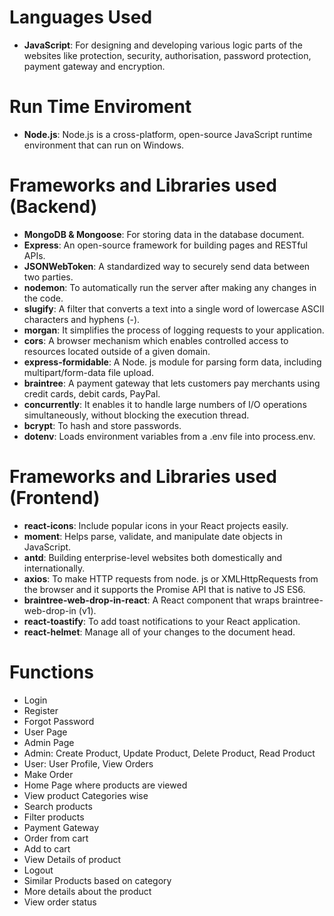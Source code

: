 # Languages Used
- **JavaScript**: For designing and developing various logic parts of the websites like protection, security, authorisation, password protection, payment gateway and encryption.

# Run Time Enviroment
- **Node.js**: Node.js is a cross-platform, open-source JavaScript runtime environment that can run on Windows.

# Frameworks and Libraries used (Backend)
- **MongoDB & Mongoose**: For storing data in the database document.
- **Express**: An open-source framework for building pages and RESTful APIs.
- **JSONWebToken**: A standardized way to securely send data between two parties.
- **nodemon**: To automatically run the server after making any changes in the code.
- **slugify**:  A filter that converts a text into a single word of lowercase ASCII characters and hyphens (-).
- **morgan**:  It simplifies the process of logging requests to your application.
- **cors**:  A browser mechanism which enables controlled access to resources located outside of a given domain.
- **express-formidable**: A Node. js module for parsing form data, including multipart/form-data file upload.
- **braintree**: A payment gateway that lets customers pay merchants using credit cards, debit cards, PayPal.
- **concurrently**: It enables it to handle large numbers of I/O operations simultaneously, without blocking the execution thread.
- **bcrypt**: To hash and store passwords.
- **dotenv**:  Loads environment variables from a .env file into process.env.

# Frameworks and Libraries used (Frontend)
- **react-icons**: Include popular icons in your React projects easily.
- **moment**: Helps parse, validate, and manipulate date objects in JavaScript.
- **antd**: Building enterprise-level websites both domestically and internationally.
- **axios**:  To make HTTP requests from node. js or XMLHttpRequests from the browser and it supports the Promise API that is native to JS ES6.
- **braintree-web-drop-in-react**: A React component that wraps braintree-web-drop-in (v1).
- **react-toastify**:  To add toast notifications to your React application.
- **react-helmet**:  Manage all of your changes to the document head.

# Functions
- Login
- Register
- Forgot Password
- User Page
- Admin Page
- Admin: Create Product, Update Product, Delete Product, Read Product
- User: User Profile, View Orders
- Make Order
- Home Page where products are viewed
- View product Categories wise
- Search products
- Filter products
- Payment Gateway
- Order from cart
- Add to cart
- View Details of product
- Logout
- Similar Products based on category
- More details about the product
- View order status
